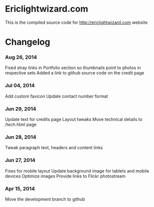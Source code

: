 # Ericlightwizard.com
This is the compiled source code for http://ericlightwizard.com website


# Changelog

### Aug 26, 2014
 Fixed stray links in Portfolio section so thumbnails point to photos in respective sets
 Added a link to github source code on the credit page

### Jul 04, 2014
Add custom favicon
Update contact number format

### Jun 29, 2014
Update text for credits page
Layout tweaks
Move technical details to /tech.html page 

### Jun 28, 2014
Tweak paragraph text, headers and content links

### Jun 27, 2014
Fixes for mobile layout
Update background image for tablets and mobile devices
Optimize images 
Provide links to Flickr photostream 

### Apr 15,  2014
 Move the development branch to github
